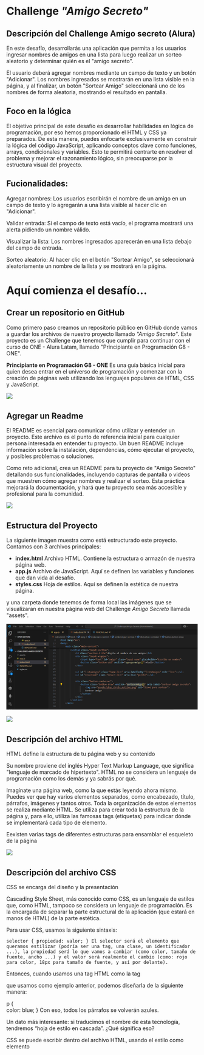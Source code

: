 <h1>Challenge <i>"Amigo Secreto"</i></h1>

<h2>Descripción del Challenge Amigo secreto (Alura)</h2>
<p>
En este desafío, desarrollarás una aplicación que permita a los usuarios ingresar nombres de amigos en una lista para luego realizar un sorteo aleatorio y determinar quién es el "amigo secreto".

El usuario deberá agregar nombres mediante un campo de texto y un botón "Adicionar". Los nombres ingresados se mostrarán en una lista visible en la página, y al finalizar, un botón "Sortear Amigo" seleccionará uno de los nombres de forma aleatoria, mostrando el resultado en pantalla.
</p>

<h2>Foco en la lógica</h2>
<p>El objetivo principal de este desafío es desarrollar habilidades en lógica de programación, por eso hemos proporcionado el HTML y CSS ya preparados. De esta manera, puedes enfocarte exclusivamente en construir la lógica del código JavaScript, aplicando conceptos clave como funciones, arrays, condicionales y variables. Esto te permitirá centrarte en resolver el problema y mejorar el razonamiento lógico, sin preocuparse por la estructura visual del proyecto.
</p>

<h2>Fucionalidades:</h2>
<p>
Agregar nombres: Los usuarios escribirán el nombre de un amigo en un campo de texto y lo agregarán a una lista visible al hacer clic en "Adicionar".
</p>
<p>
Validar entrada: Si el campo de texto está vacío, el programa mostrará una alerta pidiendo un nombre válido.
</p>
<p>
Visualizar la lista: Los nombres ingresados aparecerán en una lista debajo del campo de entrada.
</p>
<p>
Sorteo aleatorio: Al hacer clic en el botón "Sortear Amigo", se seleccionará aleatoriamente un nombre de la lista y se mostrará en la página.
</p>

<h1>Aquí comienza el desafío...</h1>
<h2>Crear un repositorio en GitHub</h2>
<p>Como primero paso creamos un repositorio público en GitHub donde vamos a guardar los archivos de nuestro proyecto llamado <i>"Amigo Secreto"</i>. Este proyecto es un Challenge que tenemos que cumplir para continuar con el curso de ONE - Alura Latam, llamado "Principiante en Programación G8 - ONE".

<b>Principiante en Programación G8 - ONE</b> Es una guía básica inicial para quien desea entrar en el universo de programación y comenzar con la creación de páginas web utilizando los lenguajes populares de HTML, CSS y JavaScript.
</p>
<p align="left"><img src="https://img.shields.io/badge/STATUS:%20-LISTO-green"></p>

<h2>Agregar un Readme</h2>
<p>El README es esencial para comunicar cómo utilizar y entender un proyecto. Este archivo es el punto de referencia inicial para cualquier persona interesada en entender tu proyecto. Un buen README incluye información sobre la instalación, dependencias, cómo ejecutar el proyecto, y posibles problemas o soluciones.
</p>
<p>Como reto adicional, crea un README para tu proyecto de "Amigo Secreto" detallando sus funcionalidades, incluyendo capturas de pantalla o videos que muestren cómo agregar nombres y realizar el sorteo. Esta práctica mejorará la documentación, y hará que tu proyecto sea más accesible y profesional para la comunidad.</p>

<p align="left"><img src="https://img.shields.io/badge/STATUS:%20-EN%20DESAROLLO-yellow"></p>

<h2>Estructura del Proyecto</h2>
<p>La siguiente imagen muestra como está estructurado este proyecto. 
Contamos con 3 archivos principales:

<ul>
  <li><b>index.html</b>  Archivo HTML. Contiene la estructura o armazón de nuestra página web.</li>
  <li><b>app.js</b>  Archivo de JavaScript. Aquí se definen las variables y funciones que dan vida al desafío.</li>
  <li><b>styles.css</b>  Hoja de estilos. Aquí se definen la estética de nuestra página.</li>
</ul>

y una carpeta donde tenemos de forma local las imágenes que se visualizaran en nuestra página web del Challenge <i>Amigo Secreto</i> llamada "assets".
</p>
<p align="center"><img src="assets/2025-02-07_13-10-39_EstructuraVCS.png"></p>
<p align="left"><img src="https://img.shields.io/badge/STATUS:%20-EN%20DESAROLLO-yellow"></p>

<h2>Descripción del archivo HTML</h2>

<p>HTML define la estructura de tu página web y su contenido</p>

<p>Su nombre proviene del inglés Hyper Text Markup Language, que significa "lenguaje de marcado de hipertexto".
HTML no se considera un lenguaje de programación como los demás y ya sabrás por qué.

Imagínate una página web, como la que estás leyendo ahora mismo. Puedes ver que hay varios elementos separados, como encabezado, título, párrafos, imágenes y tantos otros. Toda la organización de estos elementos se realiza mediante HTML. Se utiliza para crear toda la estructura de la página y, para ello, utiliza las famosas tags (etiquetas) para indicar dónde se implementará cada tipo de elemento.

Eexisten varias tags de diferentes estructuras para ensamblar el esqueleto de la página
</p>

<p align="left"><img src="https://img.shields.io/badge/STATUS:%20-NO%20INICIADO-red"></p>


<h2>Descripción del archivo CSS</h2>

<p>CSS se encarga del diseño y la presentación</p>

<p>
Cascading Style Sheet, más conocido como CSS, es un lenguaje de estilos que, como HTML, tampoco se considera un lenguaje de programación. Es la encargada de separar la parte estructural de la aplicación (que estará en manos de HTML) de la parte estética.

Para usar CSS, usamos la siguiente sintaxis:

<p style="font-family: monospace; font-size: 12px; gap: 10px;";>
selector {  
    propiedad: valor;
}
</style>
El selector será el elemento que queramos estilizar (podría ser una tag, una clase, un identificador ...), la propiedad será lo que vamos a cambiar (como color, tamaño de fuente, ancho ...) y el valor será realmente el cambio (como: rojo para color, 18px para tamaño de fuente, y así por delante).

Entonces, cuando usamos una tag HTML como la tag <p> que usamos como ejemplo anterior, podemos diseñarla de la siguiente manera:

p {  
    color: blue;
}
Con eso, todos los párrafos se volverán azules.

Un dato más interesante: si traducimos el nombre de esta tecnología, tendremos “hoja de estilo en cascada”. ¿Qué significa eso?

CSS se puede escribir dentro del archivo HTML, usando el estilo como elemento <style> o como atributo de algún otro elemento <p style="">. También se puede escribir en un archivo separado, solo CSS, importándolo al documento HTML de la siguiente manera:


Sin embargo, algo muy importante a destacar es la posibilidad de utilizar más de un archivo CSS al mismo tiempo, para estilizar la aplicación. De ahí la palabra "cascada". Esto permite varias interacciones diferentes, pero debes tener cuidado de no perderte y confundir el código, siempre siguiendo las reglas para esto.


</p>


<p align="left"><img src="https://img.shields.io/badge/STATUS:%20-NO%20INICIADO-red"></p>


<h2>Descripción del archivo JS</h2>

<p>JavaScript se utiliza para añadir interacción y dinamismo</p>

<p></p>

<p align="left"><img src="https://img.shields.io/badge/STATUS:%20-NO%20INICIADO-red"></p>


<i>Fuente: https://www.aluracursos.com/blog/html-css-javascript-cuales-son-las-diferencias</i>
